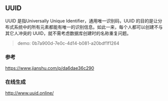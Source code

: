 ## UUID
UUID 是指Universally Unique Identifier，通用唯一识别码，UUID 的目的是让分布式系统中的所有元素都能有唯一的识别信息。如此一来，每个人都可以创建不与其它人冲突的 UUID，就不需考虑数据库创建时的名称重复问题。

> demo: 0b7a900d-7e0c-4d14-b081-a20bdf1f1264

### 参考
https://www.jianshu.com/p/da6dae36c290

### 在线生成
http://www.uuid.online/

 